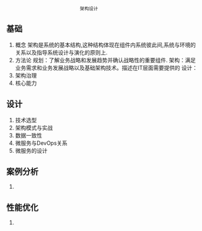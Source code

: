                                架构设计
## 基础
 1. 概念
    架构是系统的基本结构,这种结构体现在组件内系统彼此间,系统与环境的关系以及指导系统设计与演化的原则上.
 2. 方法论
    规划：了解业务战略和发展趋势并确认战略性的重要组件.
    架构：满足业务需求和业务发展战略以及基础架构技术。描述在IT层面需要提供的
    设计：
 3. 架构治理
 4. 核心能力
## 设计
 1. 技术选型
 2. 架构模式与实战
 3. 数据一致性
 4. 微服务与DevOps关系
 5. 微服务的设计
## 案例分析
 1. 
## 性能优化
 1. 

